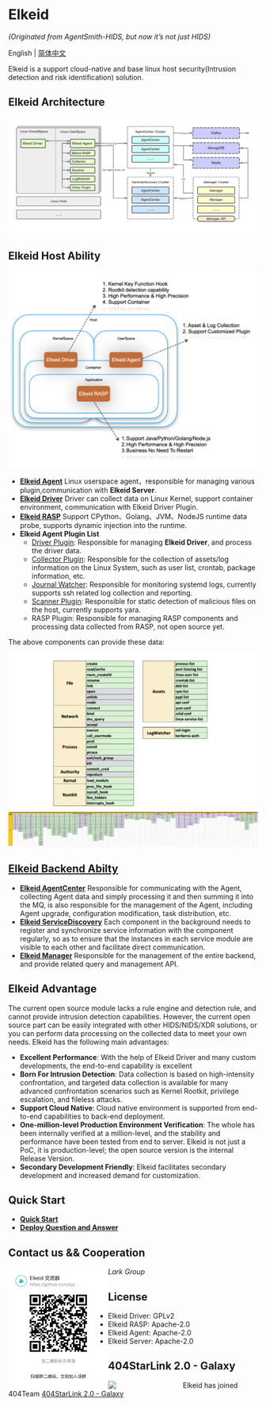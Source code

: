 # Elkeid

*(Originated from AgentSmith-HIDS, but now it’s not just HIDS)*

English | [简体中文](README-zh_CN.md)

Elkeid is a support cloud-native and base linux host security(Intrusion detection and risk identification) solution.

## Elkeid Architecture

<img src="server/docs/server.png"/>

##  Elkeid Host Ability
<img src="./Ability_1.png"/>

* **[Elkeid Agent](https://github.com/bytedance/Elkeid/tree/main/agent)** Linux userspace agent，responsible for managing various plugin,communication with **Elkeid Server**.
* **[Elkeid Driver](https://github.com/bytedance/Elkeid/tree/main/driver)** Driver can collect data on Linux Kernel, support container environment, communication with Elkeid Driver Plugin.
* **[Elkeid RASP](https://github.com/bytedance/Elkeid/tree/main/rasp)** Support CPython、Golang、JVM、NodeJS runtime data probe, supports dynamic injection into the runtime.
* **Elkeid Agent Plugin List**
    * [Driver Plugin](https://github.com/bytedance/Elkeid/tree/main/agent/driver): Responsible for managing **Elkeid Driver**, and process the driver data.
    * [Collector Plugin](https://github.com/bytedance/Elkeid/tree/main/agent/collector): Responsible for the collection of assets/log information on the Linux System, such as user list, crontab, package information, etc.
    * [Journal Watcher](https://github.com/bytedance/Elkeid/tree/main/agent/journal_watcher): Responsible for monitoring systemd logs, currently supports ssh related log collection and reporting.
    * [Scanner Plugin](https://github.com/bytedance/Elkeid/tree/main/agent/scanner): Responsible for static detection of malicious files on the host, currently supports yara.
    * RASP Plugin: Responsible for managing RASP components and processing data collected from RASP, not open source yet.


The above components can provide these data:

<img src="./data_index.png"/>
<img src="./data.jpg"/>



## [Elkeid Backend Abilty](https://github.com/bytedance/Elkeid/tree/main/server)
* **[Elkeid AgentCenter](https://github.com/bytedance/Elkeid/tree/main/server/agent_center)** Responsible for communicating with the Agent, collecting Agent data and simply processing it and then summing it into the MQ, is also responsible for the management of the Agent, including Agent upgrade, configuration modification, task distribution, etc.
* **[Elkeid ServiceDiscovery](https://github.com/bytedance/Elkeid/tree/main/server/service_discovery)** Each component in the background needs to register and synchronize service information with the component regularly, so as to ensure that the instances in each service module are visible to each other and facilitate direct communication.
* **[Elkeid Manager](https://github.com/bytedance/Elkeid/tree/main/server/manager)** Responsible for the management of the entire backend, and provide related query and management API.


## Elkeid Advantage
The current open source module lacks a rule engine and detection rule, and cannot provide intrusion detection capabilities. However, the current open source part can be easily integrated with other HIDS/NIDS/XDR solutions, or you can perform data processing on the collected data to meet your own needs. Elkeid has the following main advantages:

* **Excellent Performance**: With the help of Elkeid Driver and many custom developments, the end-to-end capability is excellent
* **Born For Intrusion Detection**: Data collection is based on high-intensity confrontation, and targeted data collection is available for many advanced confrontation scenarios such as Kernel Rootkit, privilege escalation, and fileless attacks.
* **Support Cloud Native**: Cloud native environment is supported from end-to-end capabilities to back-end deployment.
* **One-million-level Production Environment Verification**: The whole has been internally verified at a million-level, and the stability and performance have been tested from end to server. Elkeid is not just a PoC, it is production-level; the open source version is the internal Release Version.
* **Secondary Development Friendly**: Elkeid facilitates secondary development and increased demand for customization.

## Quick Start
* **[Quick Start](server/docs/quick-start-zh_CN.md)**
* **[Deploy Question and Answer](server/docs/qa-zh_CN.md)**

## Contact us && Cooperation

<img src="./Lark.png" width="40%" style="float:left;"/>

*Lark Group*

## License
* Elkeid Driver: GPLv2
* Elkeid RASP: Apache-2.0
* Elkeid Agent: Apache-2.0
* Elkeid Server: Apache-2.0

## 404StarLink 2.0 - Galaxy
<img src="https://github.com/knownsec/404StarLink-Project/raw/master/logo.png" width="30%" style="float:left;"/>

Elkeid has joined 404Team [404StarLink 2.0 - Galaxy](https://github.com/knownsec/404StarLink2.0-Galaxy)
